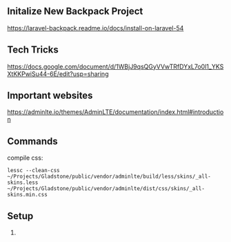 ## Initalize New Backpack Project

https://laravel-backpack.readme.io/docs/install-on-laravel-54

## Tech Tricks

https://docs.google.com/document/d/1WBjJ9qsQGyVVwTRfDYxL7o0l1_YKSXtKKPwiSu44-6E/edit?usp=sharing

## Important websites

https://adminlte.io/themes/AdminLTE/documentation/index.html#introduction

## Commands
compile css: 
```
lessc --clean-css ~/Projects/Gladstone/public/vendor/adminlte/build/less/skins/_all-skins.less ~/Projects/Gladstone/public/vendor/adminlte/dist/css/skins/_all-skins.min.css
```

## Setup
1. 